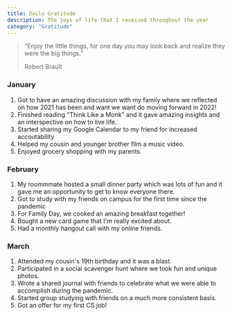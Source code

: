 ```yaml
---
title: Daily Gratitude
description: The joys of life that I received throughout the year
category: "Gratitude"
---
```


> "Enjoy the little things, for one day you may look back and realize they were the big things."
>
>  Robert Brault

### January

1. Got to have an amazing discussion with my family where we reflected on how 2021 has been and want we want do moving forward in 2022!
2. Finished reading "Think Like a Monk" and it gave amazing insights and an interspective on how to live life.
3. Started sharing my Google Calendar to my friend for increased accoutability
4. Helped my cousin and younger brother film a music video.
5. Enjoyed grocery shopping with my parents.

### February

1. My roommmate hosted a small dinner party which was lots of fun and it gave me an opportunity to get to know everyone there.
2. Got to study with my friends on campus for the first time since the pandemic
3. For Family Day, we cooked an amazing breakfast together!
4. Bought a new card game that I'm really excited about.
5. Had a monthly hangout call with my online friends.

### March

1. Attended my cousin's 19th birthday and it was a blast. 
2. Participated in a social scavenger hunt where we took fun and unique photos.
3. Wrote a shared journal with friends to celebrate what we were able to accomplish during the pandemic.
4. Started group studying with friends on a much more consistent basis.
5.  Got an offer for my first CS job!